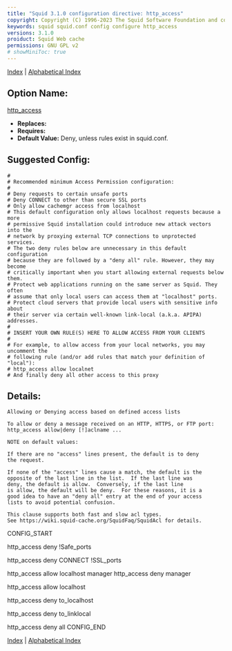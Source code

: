 ```yaml
---
title: "Squid 3.1.0 configuration directive: http_access"
copyright: Copyright (C) 1996-2023 The Squid Software Foundation and contributors
keywords: squid squid.conf config configure http_access
versions: 3.1.0
proiduct: Squid Web cache
permissions: GNU GPL v2
# showMiniToc: true
---
```

[Index](index#toc_http_access) | [Alphabetical Index](index_all#toc_http_access)

## Option Name:
[http_access](#http_access)
 * **Replaces:** 
 * **Requires:** 
 * **Default Value:** Deny, unless rules exist in squid.conf.


## Suggested Config:
```plaintext
#
# Recommended minimum Access Permission configuration:
#
# Deny requests to certain unsafe ports
# Deny CONNECT to other than secure SSL ports
# Only allow cachemgr access from localhost
# This default configuration only allows localhost requests because a more
# permissive Squid installation could introduce new attack vectors into the
# network by proxying external TCP connections to unprotected services.
# The two deny rules below are unnecessary in this default configuration
# because they are followed by a "deny all" rule. However, they may become
# critically important when you start allowing external requests below them.
# Protect web applications running on the same server as Squid. They often
# assume that only local users can access them at "localhost" ports.
# Protect cloud servers that provide local users with sensitive info about
# their server via certain well-known link-local (a.k.a. APIPA) addresses.
#
# INSERT YOUR OWN RULE(S) HERE TO ALLOW ACCESS FROM YOUR CLIENTS
#
# For example, to allow access from your local networks, you may uncomment the
# following rule (and/or add rules that match your definition of "local"):
# http_access allow localnet
# And finally deny all other access to this proxy

```

## Details:

	Allowing or Denying access based on defined access lists

	To allow or deny a message received on an HTTP, HTTPS, or FTP port:
	http_access allow|deny [!]aclname ...

	NOTE on default values:

	If there are no "access" lines present, the default is to deny
	the request.

	If none of the "access" lines cause a match, the default is the
	opposite of the last line in the list.  If the last line was
	deny, the default is allow.  Conversely, if the last line
	is allow, the default will be deny.  For these reasons, it is a
	good idea to have an "deny all" entry at the end of your access
	lists to avoid potential confusion.

	This clause supports both fast and slow acl types.
	See https://wiki.squid-cache.org/SquidFaq/SquidAcl for details.

CONFIG_START

http_access deny !Safe_ports

http_access deny CONNECT !SSL_ports

http_access allow localhost manager
http_access deny manager

http_access allow localhost


http_access deny to_localhost

http_access deny to_linklocal



http_access deny all
CONFIG_END



[Index](index#toc_http_access) | [Alphabetical Index](index_all#toc_http_access)

